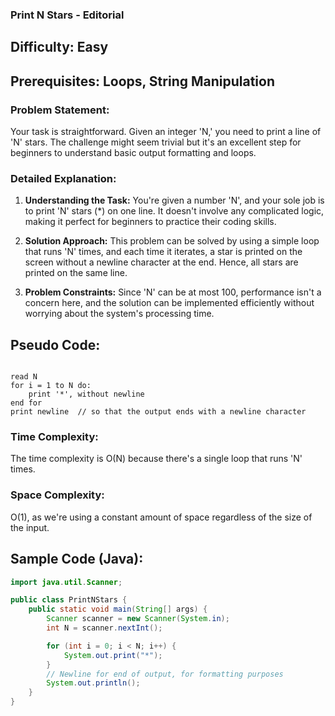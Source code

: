 ### **Print N Stars - Editorial**

## Difficulty: Easy

## Prerequisites: Loops, String Manipulation

### Problem Statement:
Your task is straightforward. Given an integer 'N,' you need to print a line of 'N' stars. The challenge might seem trivial but it's an excellent step for beginners to understand basic output formatting and loops.

### Detailed Explanation:

1. **Understanding the Task:**
   You're given a number 'N', and your sole job is to print 'N' stars (*) on one line. It doesn't involve any complicated logic, making it perfect for beginners to practice their coding skills.

2. **Solution Approach:**
   This problem can be solved by using a simple loop that runs 'N' times, and each time it iterates, a star is printed on the screen without a newline character at the end. Hence, all stars are printed on the same line.

3. **Problem Constraints:**
   Since 'N' can be at most 100, performance isn't a concern here, and the solution can be implemented efficiently without worrying about the system's processing time.

## Pseudo Code:

<pre><code>
read N
for i = 1 to N do:
    print '*', without newline
end for
print newline  // so that the output ends with a newline character
</code></pre>

### Time Complexity:
The time complexity is O(N) because there's a single loop that runs 'N' times.

### Space Complexity:
O(1), as we're using a constant amount of space regardless of the size of the input.

## Sample Code (Java):

```java
import java.util.Scanner;

public class PrintNStars {
    public static void main(String[] args) {
        Scanner scanner = new Scanner(System.in);
        int N = scanner.nextInt();

        for (int i = 0; i < N; i++) {
            System.out.print("*");
        }
        // Newline for end of output, for formatting purposes
        System.out.println();
    }
}
